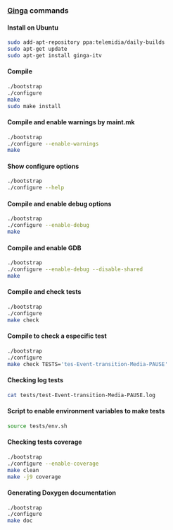 ### [Ginga](http://www.ginga.org.br/) commands

#### Install on Ubuntu
````bash
sudo add-apt-repository ppa:telemidia/daily-builds
sudo apt-get update
sudo apt-get install ginga-itv
````

#### Compile
````bash
./bootstrap
./configure
make
sudo make install
````

#### Compile and enable warnings by maint.mk
````bash
./bootstrap
./configure --enable-warnings
make
````

#### Show configure options
````bash
./bootstrap
./configure --help
````

#### Compile and enable debug options
````bash
./bootstrap
./configure --enable-debug
make
````

#### Compile and enable GDB
````bash
./bootstrap
./configure --enable-debug --disable-shared
make
````

#### Compile and check tests
````bash
./bootstrap
./configure
make check
````

#### Compile to check a especific test
````bash
./bootstrap
./configure
make check TESTS='tes-Event-transition-Media-PAUSE'
````

#### Checking log tests
````bash
cat tests/test-Event-transition-Media-PAUSE.log
````

#### Script to enable environment variables to make tests
````bash
source tests/env.sh
````

#### Checking tests coverage
````bash
./bootstrap
./configure --enable-coverage
make clean
make -j9 coverage
````

#### Generating Doxygen documentation
````bash
./bootstrap
./configure
make doc
````

